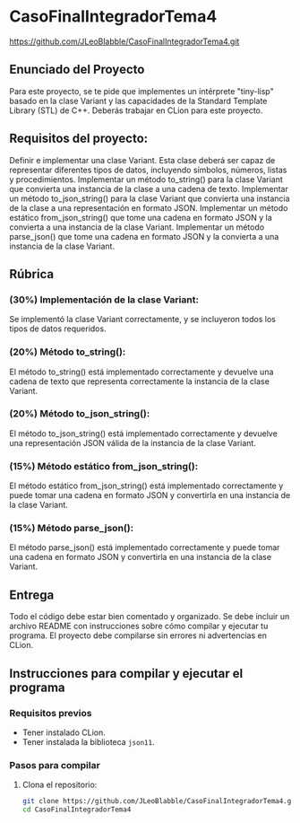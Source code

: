 # CasoFinalIntegradorTema4

https://github.com/JLeoBlabble/CasoFinalIntegradorTema4.git

## Enunciado del Proyecto
Para este proyecto, se te pide que implementes un intérprete "tiny-lisp" basado en la clase Variant y las capacidades de la Standard Template Library (STL) de C++. Deberás trabajar en CLion para este proyecto.

## Requisitos del proyecto:
Definir e implementar una clase Variant. Esta clase deberá ser capaz de representar diferentes tipos de datos, incluyendo símbolos, números, listas y procedimientos.
Implementar un método to_string() para la clase Variant que convierta una instancia de la clase a una cadena de texto.
Implementar un método to_json_string() para la clase Variant que convierta una instancia de la clase a una representación en formato JSON.
Implementar un método estático from_json_string() que tome una cadena en formato JSON y la convierta a una instancia de la clase Variant.
Implementar un método parse_json() que tome una cadena en formato JSON y la convierta a una instancia de la clase Variant.

## Rúbrica
### (30%) Implementación de la clase Variant:
Se implementó la clase Variant correctamente, y se incluyeron todos los tipos de datos requeridos.
### (20%) Método to_string():
El método to_string() está implementado correctamente y devuelve una cadena de texto que representa correctamente la instancia de la clase Variant.
### (20%) Método to_json_string():
El método to_json_string() está implementado correctamente y devuelve una representación JSON válida de la instancia de la clase Variant.
### (15%) Método estático from_json_string():
El método estático from_json_string() está implementado correctamente y puede tomar una cadena en formato JSON y convertirla en una instancia de la clase Variant.
### (15%) Método parse_json():
El método parse_json() está implementado correctamente y puede tomar una cadena en formato JSON y convertirla en una instancia de la clase Variant.

## Entrega

Todo el código debe estar bien comentado y organizado.
Se debe incluir un archivo README con instrucciones sobre cómo compilar y ejecutar tu programa.
El proyecto debe compilarse sin errores ni advertencias en CLion.

## Instrucciones para compilar y ejecutar el programa

### Requisitos previos
- Tener instalado CLion.
- Tener instalada la biblioteca `json11`.

### Pasos para compilar
1. Clona el repositorio:
   ```sh
   git clone https://github.com/JLeoBlabble/CasoFinalIntegradorTema4.git
   cd CasoFinalIntegradorTema4